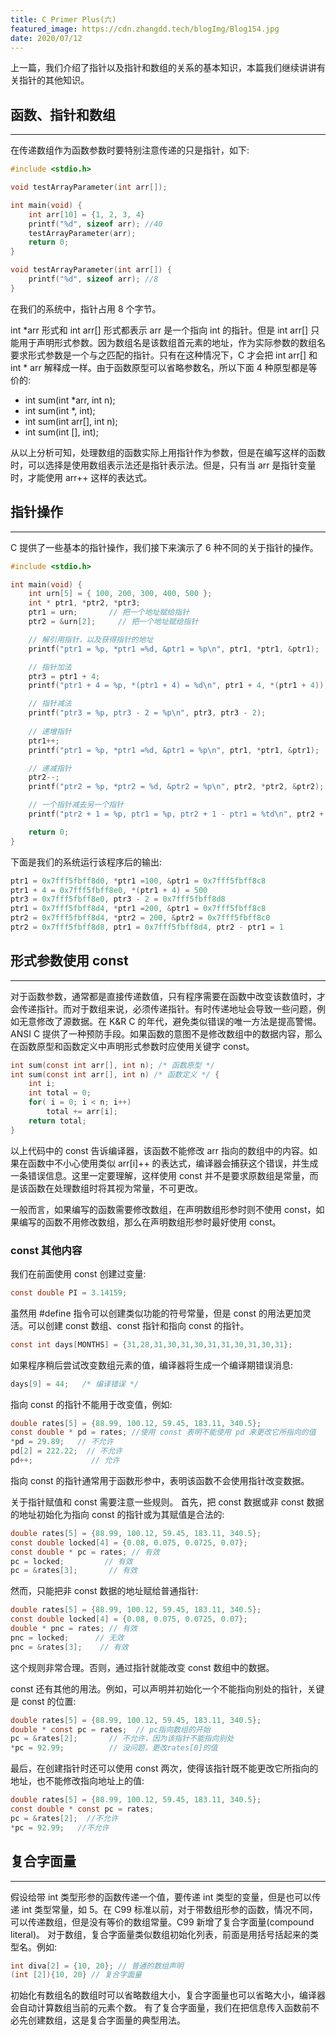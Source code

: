 ```yaml
---
title: C Primer Plus(六)
featured_image: https://cdn.zhangdd.tech/blogImg/Blog154.jpg
date: 2020/07/12
---
```


上一篇，我们介绍了指针以及指针和数组的关系的基本知识，本篇我们继续讲讲有关指针的其他知识。

## 函数、指针和数组
***  
在传递数组作为函数参数时要特别注意传递的只是指针，如下: 
``` c
#include <stdio.h>

void testArrayParameter(int arr[]);

int main(void) {
    int arr[10] = {1, 2, 3, 4}
    printf("%d", sizeof arr); //40
    testArrayParameter(arr);
    return 0;
}

void testArrayParameter(int arr[]) {
    printf("%d", sizeof arr); //8
}

```

在我们的系统中，指针占用 8 个字节。

int *arr 形式和 int arr[] 形式都表示 arr 是一个指向 int 的指针。但是 int arr[] 只能用于声明形式参数。因为数组名是该数组首元素的地址，作为实际参数的数组名要求形式参数是一个与之匹配的指针。只有在这种情况下，C 才会把 int arr[] 和 int * arr 解释成一样。由于函数原型可以省略参数名，所以下面 4 种原型都是等价的: 
- int sum(int *arr, int n);
- int sum(int *, int);
- int sum(int arr[], int n);
- int sum(int [], int);

从以上分析可知，处理数组的函数实际上用指针作为参数，但是在编写这样的函数时，可以选择是使用数组表示法还是指针表示法。但是，只有当 arr 是指针变量时，才能使用 arr++ 这样的表达式。

## 指针操作
***  
C 提供了一些基本的指针操作，我们接下来演示了 6 种不同的关于指针的操作。
``` c
#include <stdio.h>

int main(void) {
    int urn[5] = { 100, 200, 300, 400, 500 };
    int * ptr1, *ptr2, *ptr3;
    ptr1 = urn;       // 把一个地址赋给指针
    ptr2 = &urn[2];     // 把一个地址赋给指针

    // 解引用指针，以及获得指针的地址
    printf("ptr1 = %p, *ptr1 =%d, &ptr1 = %p\n", ptr1, *ptr1, &ptr1);

    // 指针加法
    ptr3 = ptr1 + 4;
    printf("ptr1 + 4 = %p, *(ptr1 + 4) = %d\n", ptr1 + 4, *(ptr1 + 4));

    // 指针减法
    printf("ptr3 = %p, ptr3 - 2 = %p\n", ptr3, ptr3 - 2);
    
    // 递增指针
    ptr1++;         
    printf("ptr1 = %p, *ptr1 =%d, &ptr1 = %p\n", ptr1, *ptr1, &ptr1);

    // 递减指针
    ptr2--;         
    printf("ptr2 = %p, *ptr2 = %d, &ptr2 = %p\n", ptr2, *ptr2, &ptr2);

    // 一个指针减去另一个指针
    printf("ptr2 + 1 = %p, ptr1 = %p, ptr2 + 1 - ptr1 = %td\n", ptr2 + 1, ptr1, ptr2 + 1 - ptr1);

    return 0;
}
```

下面是我们的系统运行该程序后的输出: 
``` c
ptr1 = 0x7fff5fbff8d0, *ptr1 =100, &ptr1 = 0x7fff5fbff8c8
ptr1 + 4 = 0x7fff5fbff8e0, *(ptr1 + 4) = 500
ptr3 = 0x7fff5fbff8e0, ptr3 - 2 = 0x7fff5fbff8d8
ptr1 = 0x7fff5fbff8d4, *ptr1 =200, &ptr1 = 0x7fff5fbff8c8
ptr2 = 0x7fff5fbff8d4, *ptr2 = 200, &ptr2 = 0x7fff5fbff8c0
ptr2 = 0x7fff5fbff8d8, ptr1 = 0x7fff5fbff8d4, ptr2 - ptr1 = 1
```

## 形式参数使用 const
***  
对于函数参数，通常都是直接传递数值，只有程序需要在函数中改变该数值时，才会传递指针。而对于数组来说，必须传递指针。有时传递地址会导致一些问题，例如无意修改了源数据。在 K&R C 的年代，避免类似错误的唯一方法是提高警惕。ANSI C 提供了一种预防手段。如果函数的意图不是修改数组中的数据内容，那么在函数原型和函数定义中声明形式参数时应使用关键字 const。
``` c
int sum(const int arr[], int n); /* 函数原型 */
int sum(const int arr[], int n) /* 函数定义 */ {
    int i;
    int total = 0;
    for( i = 0; i < n; i++)
        total += arr[i];
    return total;
}
```

以上代码中的 const 告诉编译器，该函数不能修改 arr 指向的数组中的内容。如果在函数中不小心使用类似 arr[i]++ 的表达式，编译器会捕获这个错误，并生成一条错误信息。这里一定要理解，这样使用 const 并不是要求原数组是常量，而是该函数在处理数组时将其视为常量，不可更改。

一般而言，如果编写的函数需要修改数组，在声明数组形参时则不使用 const，如果编写的函数不用修改数组，那么在声明数组形参时最好使用 const。

### const 其他内容
我们在前面使用 const 创建过变量: 
``` c
const double PI = 3.14159;
```

虽然用 #define 指令可以创建类似功能的符号常量，但是 const 的用法更加灵活。可以创建 const 数组、const 指针和指向 const 的指针。
``` c
const int days[MONTHS] = {31,28,31,30,31,30,31,31,30,31,30,31};
```

如果程序稍后尝试改变数组元素的值，编译器将生成一个编译期错误消息: 
``` c
days[9] = 44;   /* 编译错误 */
```

指向 const 的指针不能用于改变值，例如: 
``` c
double rates[5] = {88.99, 100.12, 59.45, 183.11, 340.5};
const double * pd = rates; //使用 const 表明不能使用 pd 来更改它所指向的值
*pd = 29.89;   // 不允许
pd[2] = 222.22;  // 不允许
pd++;             // 允许
```

指向 const 的指针通常用于函数形参中，表明该函数不会使用指针改变数据。

关于指针赋值和 const 需要注意一些规则。
首先，把 const 数据或非 const 数据的地址初始化为指向 const 的指针或为其赋值是合法的: 
``` c
double rates[5] = {88.99, 100.12, 59.45, 183.11, 340.5};
const double locked[4] = {0.08, 0.075, 0.0725, 0.07};
const double * pc = rates; // 有效
pc = locked;         // 有效
pc = &rates[3];       // 有效
```

然而，只能把非 const 数据的地址赋给普通指针: 
``` c
double rates[5] = {88.99, 100.12, 59.45, 183.11, 340.5};
const double locked[4] = {0.08, 0.075, 0.0725, 0.07};
double * pnc = rates; // 有效
pnc = locked;      // 无效
pnc = &rates[3];    // 有效
```

这个规则非常合理。否则，通过指针就能改变 const 数组中的数据。

const 还有其他的用法。例如，可以声明并初始化一个不能指向别处的指针，关键是 const 的位置: 
``` c
double rates[5] = {88.99, 100.12, 59.45, 183.11, 340.5};
double * const pc = rates;  // pc指向数组的开始
pc = &rates[2];       // 不允许，因为该指针不能指向别处
*pc = 92.99;          // 没问题，更改rates[0]的值
```

最后，在创建指针时还可以使用 const 两次，使得该指针既不能更改它所指向的地址，也不能修改指向地址上的值: 
``` c
double rates[5] = {88.99, 100.12, 59.45, 183.11, 340.5};
const double * const pc = rates;
pc = &rates[2];  //不允许
*pc = 92.99;   //不允许
```

## 复合字面量
***  
假设给带 int 类型形参的函数传递一个值，要传递 int 类型的变量，但是也可以传递 int 类型常量，如 5。在 C99 标准以前，对于带数组形参的函数，情况不同，可以传递数组，但是没有等价的数组常量。C99 新增了复合字面量(compound literal)。
对于数组，复合字面量类似数组初始化列表，前面是用括号括起来的类型名。例如: 
``` c
int diva[2] = {10, 20}; // 普通的数组声明
(int [2]){10, 20} // 复合字面量
```

初始化有数组名的数组时可以省略数组大小，复合字面量也可以省略大小，编译器会自动计算数组当前的元素个数。
有了复合字面量，我们在把信息传入函数前不必先创建数组，这是复合字面量的典型用法。